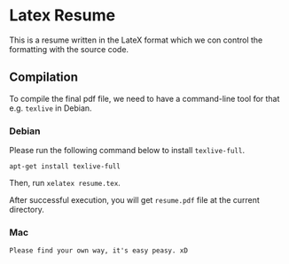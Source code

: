 # Latex Resume

This is a resume written in the LateX format which we con control the formatting with the source code.

## Compilation

To compile the final pdf file, we need to have a command-line tool for that e.g. `texlive` in Debian.

### Debian

Please run the following command below to install `texlive-full`.

`apt-get install texlive-full`

Then, run `xelatex resume.tex`. 

After successful execution, you will get `resume.pdf` file at the current directory.

### Mac

`Please find your own way, it's easy peasy. xD`
